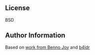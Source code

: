 License
--------
BSD

Author Information
------------------

Based on [work from Benno Joy](https://github.com/bennojoy/openldap_server)
and [b4ldr](https://github.com/b4ldr/openldap_server)

